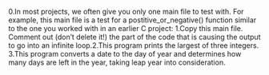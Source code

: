 0.In most projects, we often give you only one main file to test with. For example, this main file is a test for a postitive_or_negative() function similar to the one you worked with in an earlier C project:
1.Copy this main file. Comment out (don’t delete it!) the part of the code that is causing the output to go into an infinite loop.2.This program prints the largest of three integers.
3.This program converts a date to the day of year and determines how many days are left in the year, taking leap year into consideration.
